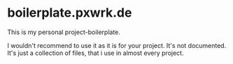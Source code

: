 # boilerplate.pxwrk.de

This is my personal project-boilerplate.

I wouldn't recommend to use it as it is for your project. It's not documented.
It's just a collection of files, that i use in almost every project.
